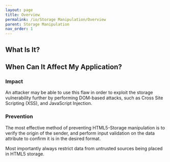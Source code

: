 ```yaml
---
layout: page
title: Overview
permalink: /io/Storage Manipulation/Overview
parent: Storage Manipulation
nav_order: 1
---
```




## What Is It?





## When Can It Affect My Application?





### Impact


An attacker may be able to use this flaw in order to exploit the storage vulnerability further by performing DOM-based attacks, such as Cross Site Scripting (XSS), and JavaScript Injection.


### Prevention

The most effective method of preventing HTML5-Storage manipulation is to verify the origin of the sender, and perform input validation on the data attribute to confirm it is in the desired format.  

Most importantly always restrict data from untrusted sources being placed in HTML5 storage.

